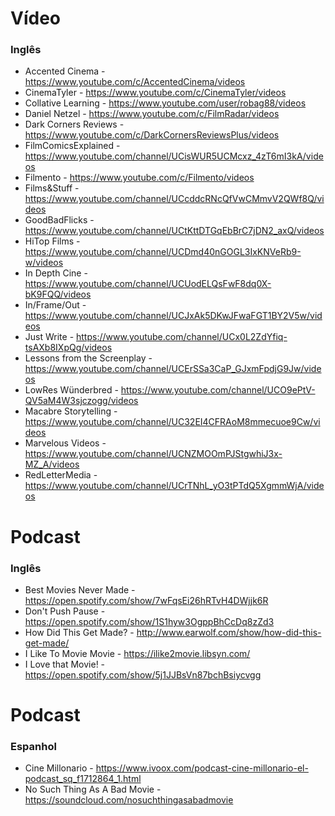 # Vídeo
### Inglês
- Accented Cinema - https://www.youtube.com/c/AccentedCinema/videos
- CinemaTyler - https://www.youtube.com/c/CinemaTyler/videos
- Collative Learning - https://www.youtube.com/user/robag88/videos
- Daniel Netzel - https://www.youtube.com/c/FilmRadar/videos
- Dark Corners Reviews - https://www.youtube.com/c/DarkCornersReviewsPlus/videos
- FilmComicsExplained - https://www.youtube.com/channel/UCisWUR5UCMcxz_4zT6mI3kA/videos
- Filmento - https://www.youtube.com/c/Filmento/videos
- Films&Stuff - https://www.youtube.com/channel/UCcddcRNcQfVwCMmvV2QWf8Q/videos
- GoodBadFlicks - https://www.youtube.com/channel/UCtKttDTGqEbBrC7jDN2_axQ/videos
- HiTop Films - https://www.youtube.com/channel/UCDmd40nGOGL3IxKNVeRb9-w/videos
- In Depth Cine - https://www.youtube.com/channel/UCUodELQsFwF8dq0X-bK9FQQ/videos
- In/Frame/Out - https://www.youtube.com/channel/UCJxAk5DKwJFwaFGT1BY2V5w/videos
- Just Write - https://www.youtube.com/channel/UCx0L2ZdYfiq-tsAXb8IXpQg/videos
- Lessons from the Screenplay - https://www.youtube.com/channel/UCErSSa3CaP_GJxmFpdjG9Jw/videos
- LowRes Wünderbred - https://www.youtube.com/channel/UCO9ePtV-QV5aM4W3sjczogg/videos
- Macabre Storytelling - https://www.youtube.com/channel/UC32EI4CFRAoM8mmecuoe9Cw/videos
- Marvelous Videos - https://www.youtube.com/channel/UCNZMOOmPJStgwhiJ3x-MZ_A/videos
- RedLetterMedia - https://www.youtube.com/channel/UCrTNhL_yO3tPTdQ5XgmmWjA/videos


# Podcast
### Inglês
- Best Movies Never Made - https://open.spotify.com/show/7wFqsEi26hRTvH4DWjjk6R
- Don't Push Pause - https://open.spotify.com/show/1S1hyw3OgppBhCcDq8zZd3
- How Did This Get Made? - http://www.earwolf.com/show/how-did-this-get-made/
- I Like To Movie Movie - https://ilike2movie.libsyn.com/
- I Love that Movie! - https://open.spotify.com/show/5j1JJBsVn87bchBsiycvgg

# Podcast
### Espanhol
- Cine Millonario - https://www.ivoox.com/podcast-cine-millonario-el-podcast_sq_f1712864_1.html
- No Such Thing As A Bad Movie - https://soundcloud.com/nosuchthingasabadmovie